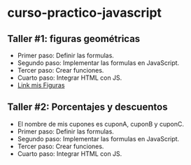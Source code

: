 # curso-practico-javascript

## Taller #1: figuras geométricas

- Primer paso: Definir las formulas.
- Segundo paso: Implementar las formulas en JavaScript.
- Tercer paso: Crear funciones. 
- Cuarto paso: Integrar HTML con JS.
- [Link mis Figuras](https://eqznava.github.io/js-practico/figuras/)
## Taller #2: Porcentajes y descuentos
- El nombre de mis cupones es cuponA, cuponB y cuponC.
- Primer paso: Definir las formulas.
- Segundo paso: Implementar las formulas en JavaScript.
- Tercer paso: Crear funciones. 
- Cuarto paso: Integrar HTML con JS.
